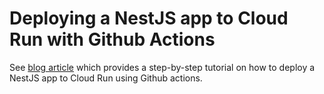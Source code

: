 # Deploying a NestJS app to Cloud Run with Github Actions

See [blog article](http://tomray.dev/deploy-nestjs-cloud-run) which provides a step-by-step tutorial on how to deploy a NestJS app to Cloud Run using Github actions.
